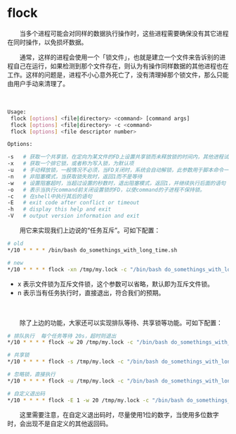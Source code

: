 # flock

　　当多个进程可能会对同样的数据执行操作时，这些进程需要确保没有其它进程在同时操作，以免损坏数据。

　　通常，这样的进程会使用一个「锁文件」，也就是建立一个文件来告诉别的进程自己在运行，如果检测到那个文件存在，则认为有操作同样数据的其他进程也在工作。这样的问题是，进程不小心意外死亡了，没有清理掉那个锁文件，那么只能由用户手动来清理了。

　　‍

```bash
Usage:
 flock [options] <file|directory> <command> [command args]
 flock [options] <file|directory> -c <command>
 flock [options] <file descriptor number>

Options:

-s   # 获取一个共享锁，在定向为某文件的FD上设置共享锁而未释放锁的时间内，其他进程试图在定向为此文件的FD上设置独占锁的请求失败，而其他进程试图在定向为此文件的FD上设置共享锁的请求会成功。
-x   # 获取一个排它锁，或者称为写入锁，为默认项
-u   # 手动释放锁，一般情况不必须，当FD关闭时，系统会自动解锁，此参数用于脚本命令一部分需要异步执行，一部分可以同步执行的情况。
-n   # 非阻塞模式，当获取锁失败时，返回1而不是等待
-w   # 设置阻塞超时，当超过设置的秒数时，退出阻塞模式，返回1，并继续执行后面的语句
-o   # 表示当执行command前关闭设置锁的FD，以使command的子进程不保持锁。
-c   # 在shell中执行其后的语句
-E   # exit code after conflict or timeout
-h   # display this help and exit
-V   # output version information and exit
```

　　用它来实现我们上边说的“任务互斥”。可如下配置：

```bash
# old 
*/10 * * * * /bin/bash do_somethings_with_long_time.sh 

# new 
*/10 * * * * flock -xn /tmp/my.lock -c "/bin/bash do_somethings_with_long_time.sh "
```

* x 表示文件锁为互斥文件锁，这个参数可以省略，默认即为互斥文件锁。
* n 表示当有任务执行时，直接退出，符合我们的预期。

　　‍

　　除了上边的功能，大家还可以实现排队等待、共享锁等功能。可如下配置：

```bash
# 排队执行  每个任务等待 20s，超时则退出
*/10 * * * * flock -w 20 /tmp/my.lock -c "/bin/bash do_somethings_with_long_time.sh "

# 共享锁
*/10 * * * * flock -s /tmp/my.lock -c "/bin/bash do_somethings_with_long_time.sh "

# 忽略锁，直接执行
*/10 * * * * flock -u /tmp/my.lock -c "/bin/bash do_somethings_with_long_time.sh "

# 自定义退出码
*/10 * * * * flock -E 1 -w 20 /tmp/my.lock -c "/bin/bash do_somethings_with_long_time.sh "
```

　　这里需要注意，在自定义退出码时，尽量使用1位的数字，当使用多位数字时，会出现不是自定义的其他返回码。
